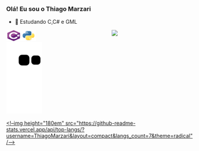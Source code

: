 ### Olá! Eu sou o Thiago Marzari

- 🌱 Estudando C,C# e GML

<div align="center">
  <a href="https://github.com/ThiagoMarzari">
  <img height="180em" src="https://github-readme-stats.vercel.app/api?username=ThiagoMarzari&show_icons=true&theme=radical&include_all_commits=true&count_private=true"/>

  <img align="left" alt="Rafa-Csharp" height="30" width="40" src="https://raw.githubusercontent.com/devicons/devicon/master/icons/csharp/csharp-original.svg">
  <img align="left" alt="Rafa-Python" height="30" width="40" src="https://raw.githubusercontent.com/devicons/devicon/master/icons/python/python-original.svg">
</div>
  
  ![Snake animation](https://github.com/ThiagoMarzari/ThiagoMarzari/blob/output/github-contribution-grid-snake.svg)
  
 <!–img height="180em" src="https://github-readme-stats.vercel.app/api/top-langs/?username=ThiagoMarzari&layout=compact&langs_count=7&theme=radical"/–>
  
  


